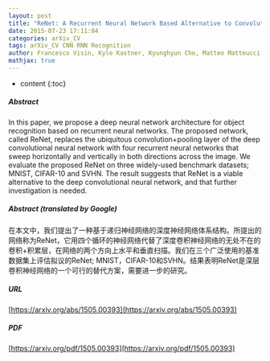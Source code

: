 ```yaml
---
layout: post
title: "ReNet: A Recurrent Neural Network Based Alternative to Convolutional Networks"
date: 2015-07-23 17:11:04
categories: arXiv_CV
tags: arXiv_CV CNN RNN Recognition
author: Francesco Visin, Kyle Kastner, Kyunghyun Cho, Matteo Matteucci, Aaron Courville, Yoshua Bengio
mathjax: true
---
```


* content
{:toc}

##### Abstract
In this paper, we propose a deep neural network architecture for object recognition based on recurrent neural networks. The proposed network, called ReNet, replaces the ubiquitous convolution+pooling layer of the deep convolutional neural network with four recurrent neural networks that sweep horizontally and vertically in both directions across the image. We evaluate the proposed ReNet on three widely-used benchmark datasets; MNIST, CIFAR-10 and SVHN. The result suggests that ReNet is a viable alternative to the deep convolutional neural network, and that further investigation is needed.

##### Abstract (translated by Google)
在本文中，我们提出了一种基于递归神经网络的深度神经网络体系结构。所提出的网络称为ReNet，它用四个循环的神经网络代替了深度卷积神经网络的无处不在的卷积+积累层，在网络的两个方向上水平和垂直扫描。我们在三个广泛使用的基准数据集上评估拟议的ReNet; MNIST，CIFAR-10和SVHN。结果表明ReNet是深层卷积神经网络的一个可行的替代方案，需要进一步的研究。

##### URL
[https://arxiv.org/abs/1505.00393](https://arxiv.org/abs/1505.00393)

##### PDF
[https://arxiv.org/pdf/1505.00393](https://arxiv.org/pdf/1505.00393)

